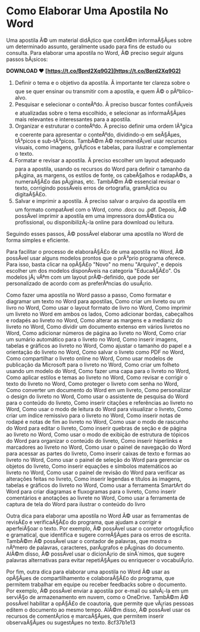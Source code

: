 # Como Elaborar Uma Apostila No Word
 
Uma apostila Ã© um material didÃ¡tico que contÃ©m informaÃ§Ãµes sobre um determinado assunto, geralmente usado para fins de estudo ou consulta. Para elaborar uma apostila no Word, Ã© preciso seguir alguns passos bÃ¡sicos:
 
**DOWNLOAD ❤ [https://t.co/Bprd2Xq9G2](https://t.co/Bprd2Xq9G2)**


 
1. Definir o tema e o objetivo da apostila. Ã importante ter clareza sobre o que se quer ensinar ou transmitir com a apostila, e quem Ã© o pÃºblico-alvo.
2. Pesquisar e selecionar o conteÃºdo. Ã preciso buscar fontes confiÃ¡veis e atualizadas sobre o tema escolhido, e selecionar as informaÃ§Ãµes mais relevantes e interessantes para a apostila.
3. Organizar e estruturar o conteÃºdo. Ã preciso definir uma ordem lÃ³gica e coerente para apresentar o conteÃºdo, dividindo-o em seÃ§Ãµes, tÃ³picos e sub-tÃ³picos. TambÃ©m Ã© recomendÃ¡vel usar recursos visuais, como imagens, grÃ¡ficos e tabelas, para ilustrar e complementar o texto.
4. Formatar e revisar a apostila. Ã preciso escolher um layout adequado para a apostila, usando os recursos do Word para definir o tamanho da pÃ¡gina, as margens, os estilos de fonte, os cabeÃ§alhos e rodapÃ©s, a numeraÃ§Ã£o das pÃ¡ginas, etc. TambÃ©m Ã© essencial revisar o texto, corrigindo possÃ­veis erros de ortografia, gramÃ¡tica ou digitaÃ§Ã£o.
5. Salvar e imprimir a apostila. Ã preciso salvar o arquivo da apostila em um formato compatÃ­vel com o Word, como .docx ou .pdf. Depois, Ã© possÃ­vel imprimir a apostila em uma impressora domÃ©stica ou profissional, ou disponibilizÃ¡-la online para download ou leitura.

Seguindo esses passos, Ã© possÃ­vel elaborar uma apostila no Word de forma simples e eficiente.
  
Para facilitar o processo de elaboraÃ§Ã£o de uma apostila no Word, Ã© possÃ­vel usar alguns modelos prontos que o prÃ³prio programa oferece. Para isso, basta clicar na opÃ§Ã£o "Novo" no menu "Arquivo", e depois escolher um dos modelos disponÃ­veis na categoria "EducaÃ§Ã£o". Os modelos jÃ¡ vÃªm com um layout prÃ©-definido, que pode ser personalizado de acordo com as preferÃªncias do usuÃ¡rio.
 
Como fazer uma apostila no Word passo a passo,  Como formatar e diagramar um texto no Word para apostilas,  Como criar um livreto ou um livro no Word,  Como usar o layout formato de livro no Word,  Como imprimir um livreto no Word em ambos os lados,  Como adicionar bordas, cabeçalhos e rodapés ao livreto no Word,  Como alterar as margens e a medianiz do livreto no Word,  Como dividir um documento extenso em vários livretos no Word,  Como adicionar números de página ao livreto no Word,  Como criar um sumário automático para o livreto no Word,  Como inserir imagens, tabelas e gráficos ao livreto no Word,  Como ajustar o tamanho do papel e a orientação do livreto no Word,  Como salvar o livreto como PDF no Word,  Como compartilhar o livreto online no Word,  Como usar modelos de publicação da Microsoft para o livreto no Word,  Como criar um folheto usando um modelo do Word,  Como fazer uma capa para o livreto no Word,  Como aplicar estilos e temas ao livreto no Word,  Como revisar e corrigir o texto do livreto no Word,  Como proteger o livreto com senha no Word,  Como converter um documento do Word em um livreto,  Como personalizar o design do livreto no Word,  Como usar o assistente de pesquisa do Word para o conteúdo do livreto,  Como inserir citações e referências ao livreto no Word,  Como usar o modo de leitura do Word para visualizar o livreto,  Como criar um índice remissivo para o livreto no Word,  Como inserir notas de rodapé e notas de fim ao livreto no Word,  Como usar o modo de rascunho do Word para editar o livreto,  Como inserir quebras de seção e de página ao livreto no Word,  Como usar o modo de exibição de estrutura de tópicos do Word para organizar o conteúdo do livreto,  Como inserir hiperlinks e marcadores ao livreto no Word,  Como usar o painel de navegação do Word para acessar as partes do livreto,  Como inserir caixas de texto e formas ao livreto no Word,  Como usar o painel de seleção do Word para gerenciar os objetos do livreto,  Como inserir equações e símbolos matemáticos ao livreto no Word,  Como usar o painel de revisão do Word para verificar as alterações feitas no livreto,  Como inserir legendas e títulos às imagens, tabelas e gráficos do livreto no Word,  Como usar a ferramenta SmartArt do Word para criar diagramas e fluxogramas para o livreto,  Como inserir comentários e anotações ao livrete no Word,  Como usar a ferramenta de captura de tela do Word para ilustrar o conteúdo do livro
 
Outra dica para elaborar uma apostila no Word Ã© usar as ferramentas de revisÃ£o e verificaÃ§Ã£o do programa, que ajudam a corrigir e aperfeiÃ§oar o texto. Por exemplo, Ã© possÃ­vel usar o corretor ortogrÃ¡fico e gramatical, que identifica e sugere correÃ§Ãµes para os erros de escrita. TambÃ©m Ã© possÃ­vel usar o contador de palavras, que mostra o nÃºmero de palavras, caracteres, parÃ¡grafos e pÃ¡ginas do documento. AlÃ©m disso, Ã© possÃ­vel usar o dicionÃ¡rio de sinÃ´nimos, que sugere palavras alternativas para evitar repetiÃ§Ãµes ou enriquecer o vocabulÃ¡rio.
 
Por fim, outra dica para elaborar uma apostila no Word Ã© usar as opÃ§Ãµes de compartilhamento e colaboraÃ§Ã£o do programa, que permitem trabalhar em equipe ou receber feedbacks sobre o documento. Por exemplo, Ã© possÃ­vel enviar a apostila por e-mail ou salvÃ¡-la em um serviÃ§o de armazenamento em nuvem, como o OneDrive. TambÃ©m Ã© possÃ­vel habilitar a opÃ§Ã£o de coautoria, que permite que vÃ¡rias pessoas editem o documento ao mesmo tempo. AlÃ©m disso, Ã© possÃ­vel usar os recursos de comentÃ¡rios e marcaÃ§Ãµes, que permitem inserir observaÃ§Ãµes ou sugestÃµes no texto.
 8cf37b1e13
 
